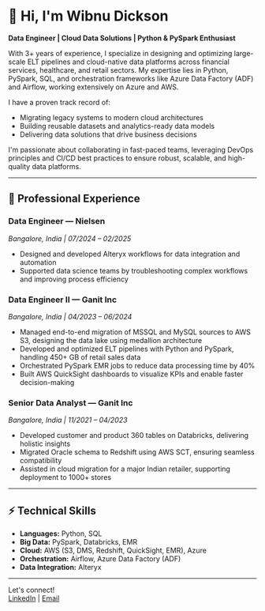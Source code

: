 # 👋 Hi, I'm Wibnu Dickson

**Data Engineer | Cloud Data Solutions | Python & PySpark Enthusiast**

With 3+ years of experience, I specialize in designing and optimizing large-scale ELT pipelines and cloud-native data platforms across financial services, healthcare, and retail sectors. My expertise lies in Python, PySpark, SQL, and orchestration frameworks like Azure Data Factory (ADF) and Airflow, working extensively on Azure and AWS.

I have a proven track record of:
- Migrating legacy systems to modern cloud architectures
- Building reusable datasets and analytics-ready data models
- Delivering data solutions that drive business decisions

I'm passionate about collaborating in fast-paced teams, leveraging DevOps principles and CI/CD best practices to ensure robust, scalable, and high-quality data platforms.

---

## 💼 Professional Experience

### Data Engineer — Nielsen  
*Bangalore, India | 07/2024 – 02/2025*
- Designed and developed Alteryx workflows for data integration and automation
- Supported data science teams by troubleshooting complex workflows and improving process efficiency

### Data Engineer II — Ganit Inc  
*Bangalore, India | 04/2023 – 06/2024*
- Managed end-to-end migration of MSSQL and MySQL sources to AWS S3, designing the data lake using medallion architecture
- Developed and optimized ELT pipelines with Python and PySpark, handling 450+ GB of retail sales data
- Orchestrated PySpark EMR jobs to reduce data processing time by 40%
- Built AWS QuickSight dashboards to visualize KPIs and enable faster decision-making

### Senior Data Analyst — Ganit Inc  
*Bangalore, India | 11/2021 – 04/2023*
- Developed customer and product 360 tables on Databricks, delivering holistic insights
- Migrated Oracle schema to Redshift using AWS SCT, ensuring seamless compatibility
- Assisted in cloud migration for a major Indian retailer, supporting deployment to 1000+ stores

---

## ⚡️ Technical Skills

- **Languages:** Python, SQL
- **Big Data:** PySpark, Databricks, EMR
- **Cloud:** AWS (S3, DMS, Redshift, QuickSight, EMR), Azure
- **Orchestration:** Airflow, Azure Data Factory (ADF)
- **Data Integration:** Alteryx


---

Let's connect!  
[LinkedIn](#) | [Email](#) <!-- Add your links here if you wish -->
